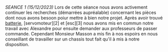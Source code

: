 *SEANCE 1 (15/12/2023)*
Lors de cette séance nous avons activement continuer les recherches (démarrées aupréalable) concernant les pièces dont nous  avons besoon poiur mettre à bien notre projet.
Après avoir trouvé [batterie](www.google.com), [servomoteur][2] et [esc][3] nous avons mis en commun notre travail avec Alexandre pour ensuite demander aux professeurs de passer commande.
Cependant Monsieur Masson a mis fin à nos espoirs en nous conseillant de travailler sur un chassis tout fait qu'il à mis à notre disposition.

